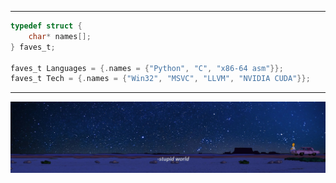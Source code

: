 --------------
```C
typedef struct {
    char* names[];
} faves_t;

faves_t Languages = {.names = {"Python", "C", "x86-64 asm"}};
faves_t Tech = {.names = {"Win32", "MSVC", "LLVM", "NVIDIA CUDA"}};
```
--------------
![img](./stupidworldsimpsons.jpeg)
